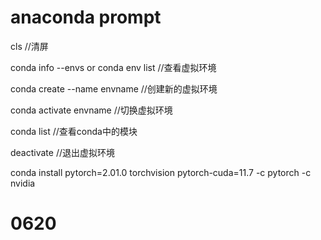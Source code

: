 # anaconda prompt

cls  //清屏

conda info --envs  or  conda env list  //查看虚拟环境

conda create --name envname  //创建新的虚拟环境

conda activate envname  //切换虚拟环境

conda list //查看conda中的模块

deactivate //退出虚拟环境

conda install pytorch=2.01.0 torchvision pytorch-cuda=11.7 -c pytorch -c nvidia

# 0620